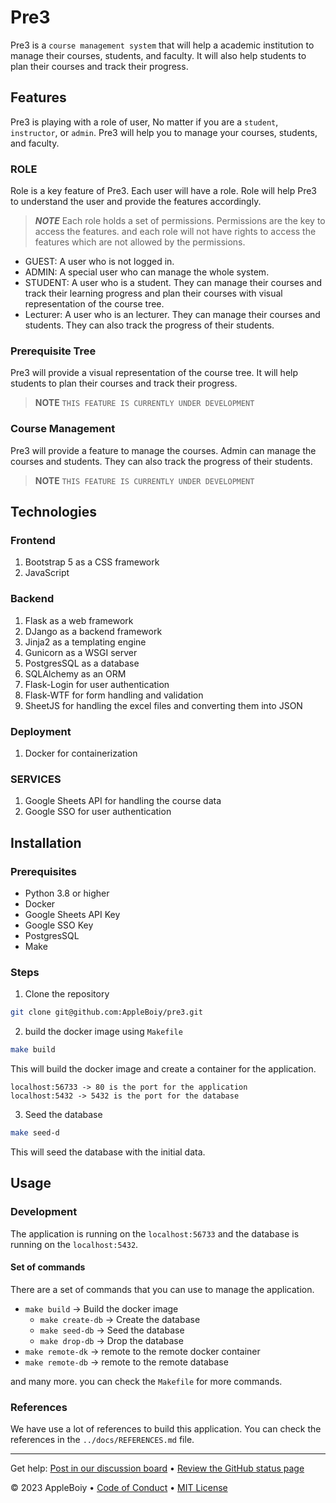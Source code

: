 # Pre3

Pre3 is a `course management system` that will help a academic institution to manage their courses, students, and faculty. It will also help students to plan their courses and track their progress.

## Features

Pre3 is playing with a role of user, No matter if you are a `student`, `instructor`, or `admin`. Pre3 will help you to manage your courses, students, and faculty.

### ROLE

Role is a key feature of Pre3. Each user will have a role. Role will help Pre3 to understand the user and provide the features accordingly.

> ***NOTE*** Each role holds a set of permissions. Permissions are the key to access the features. and each role will not have rights to access the features which are not allowed by the permissions.

- GUEST: A user who is not logged in.
- ADMIN: A special user who can manage the whole system.
- STUDENT: A user who is a student. They can manage their courses and track their learning progress and plan their courses with visual representation of the course tree.
- Lecturer: A user who is an lecturer. They can manage their courses and students. They can also track the progress of their students.

### Prerequisite Tree

Pre3 will provide a visual representation of the course tree. It will help students to plan their courses and track their progress.

> **NOTE** `THIS FEATURE IS CURRENTLY UNDER DEVELOPMENT`

### Course Management

Pre3 will provide a feature to manage the courses. Admin can manage the courses and students. They can also track the progress of their students.

> **NOTE** `THIS FEATURE IS CURRENTLY UNDER DEVELOPMENT`

## Technologies

### Frontend

1. Bootstrap 5 as a CSS framework
2. JavaScript

### Backend

1. Flask as a web framework
2. DJango as a backend framework
3. Jinja2 as a templating engine
3. Gunicorn as a WSGI server
4. PostgresSQL as a database
5. SQLAlchemy as an ORM
6. Flask-Login for user authentication
7. Flask-WTF for form handling and validation
8. SheetJS for handling the excel files and converting them into JSON

### Deployment

1. Docker for containerization

### SERVICES

1. Google Sheets API for handling the course data
2. Google SSO for user authentication

## Installation

### Prerequisites

- Python 3.8 or higher
- Docker
- Google Sheets API Key
- Google SSO Key
- PostgresSQL
- Make

### Steps

1. Clone the repository

```bash
git clone git@github.com:AppleBoiy/pre3.git
```

2. build the docker image using `Makefile`

```bash
make build
```

This will build the docker image and create a container for the application.

    localhost:56733 -> 80 is the port for the application
    localhost:5432 -> 5432 is the port for the database

3. Seed the database

```bash
make seed-d
```

This will seed the database with the initial data.

## Usage

### Development

The application is running on the `localhost:56733` and the database is running on the `localhost:5432`.

#### Set of commands

There are a set of commands that you can use to manage the application.

- `make build` -> Build the docker image
    - `make create-db` -> Create the database
    - `make seed-db` -> Seed the database
    - `make drop-db` -> Drop the database
- `make remote-dk` -> remote to the remote docker container
- `make remote-db` -> remote to the remote database

and many more. you can check the `Makefile` for more commands.

### References

We have use a lot of references to build this application. You can check the references in the `../docs/REFERENCES.md` file.

---

Get help: [Post in our discussion board](https://github.com/AppleBoiy/pre3/discussions) &bull; [Review the GitHub status page](https://www.githubstatus.com/)

&copy; 2023 AppleBoiy &bull; [Code of Conduct](https://www.contributor-covenant.org/version/2/1/code_of_conduct/code_of_conduct.md) &bull; [MIT License](../LICENSE)
